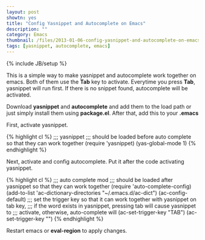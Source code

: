 ```yaml
---
layout: post
showtn: yes
title: "Config Yasnippet and Autocomplete on Emacs"
description: ""
category: Emacs
thumbnail: /files/2013-01-06-config-yasnippet-and-autocomplete-on-emacs/thumbnail.png
tags: [yasnippet, autocomplete, emacs]
---
```

{% include JB/setup %}

This is a simple way to make yasnippet and autocomplete work together on emacs.
Both of them use the **Tab** key to activate. Everytime you press **Tab**,
yasnippet will run first. If there is no snippet found, autocomplete will be
activated.

Download **yasnippet** and **autocomplete** and add them to the load path or just
simply install them using **package.el**. After that, add this to your **.emacs**

First, activate yasnippet.

<!-- more -->

{% highlight cl %}
;;; yasnippet
;;; should be loaded before auto complete so that they can work together
(require 'yasnippet)
(yas-global-mode 1)
{% endhighlight %}

Next, activate and config autocomplete. Put it after the code activating yasnippet.

{% highlight cl %}
;;; auto complete mod
;;; should be loaded after yasnippet so that they can work together
(require 'auto-complete-config)
(add-to-list 'ac-dictionary-directories "~/.emacs.d/ac-dict")
(ac-config-default)
;;; set the trigger key so that it can work together with yasnippet on tab key,
;;; if the word exists in yasnippet, pressing tab will cause yasnippet to
;;; activate, otherwise, auto-complete will
(ac-set-trigger-key "TAB")
(ac-set-trigger-key "<tab>")
{% endhighlight %}

Restart emacs or **eval-region** to apply changes.

